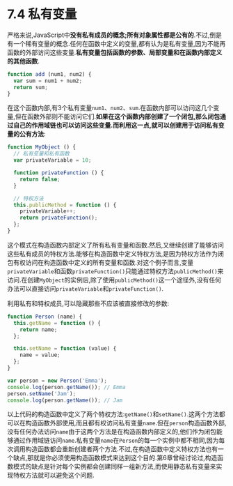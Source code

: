 # 7.4 私有变量

严格来说,JavaScript中**没有私有成员的概念;所有对象属性都是公有的**.不过,倒是有一个稀有变量的概念.任何在函数中定义的变量,都有认为是私有变量,因为不能再函数的外部访问这些变量.**私有变量包括函数的参数、局部变量和在函数内部定义的其他函数**.

``` js .line-numbers
function add (num1, num2) {
  var sum = num1 + num2;
  return sum;
}
```

在这个函数内部,有3个私有变量`num1`、`num2`、`sum`.在函数内部可以访问这几个变量,但在函数外部则不能访问它们.**如果在这个函数内部创建了一个闭包,那么闭包通过自己的作用域链也可以访问这些变量.而利用这一点,就可以创建用于访问私有变量的公有方法**:

``` js .line-numbers
function MyObject () {
  // 私有变量和私有函数
  var privateVariable = 10;

  function privateFunction () {
    return false;
  }

  // 特权方法
  this.publicMethod = function () {
    privateVariable++;
    return privateFunction();
  };
}
```

这个模式在构造函数内部定义了所有私有变量和函数.然后,又继续创建了能够访问这些私有成员的特权方法.能够在构造函数中定义特权方法,是因为特权方法作为闭包有权访问在构造函数中定义的所有变量和函数.对这个例子而言,变量`privateVariable`和函数`privateFunction()`只能通过特权方法`publicMethod()`来访问.在创建`MyObject`的实例后,除了使用`publicMethod()`这一个途径外,没有任何办法可以直接访问`privateVariable`和`privateFunction()`.

利用私有和特权成员,可以隐藏那些不应该被直接修改的参数:

``` js .line-numbers
function Person (name) {
  this.getName = function () {
    return name;
  };

  this.setName = function (value) {
    name = value;
  };
}

var person = new Person('Emma');
console.log(person.getName()); // Emma
person.setName('Jam');
console.log(person.getName()); // Jam
```

以上代码的构造函数中定义了两个特权方法:`getName()`和`setName()`.这两个方法都可以在构造函数外部使用,而且都有权访问私有变量`name`.但在`person`构造函数外部,没有任何办法访问`name`由于这两个方法是在构造函数内部定义的,他们作为闭包能够通过作用域链访问`name`.私有变量`name`在`Person`的每一个实例中都不相同,因为每次调用构造函数都会重新创建者两个方法.不过,在构造函数中定义特权方法也有一个缺点,那就是你必须使用构造函数模式来达到这个目的.第6章曾经讨论过,构造函数模式的缺点是针对每个实例都会创建同样一组新方法,而使用静态私有变量来实现特权方法就可以避免这个问题.

